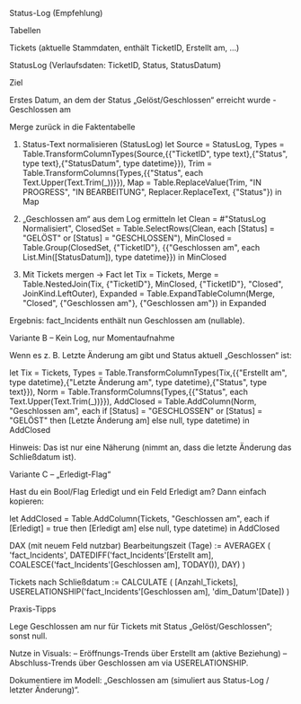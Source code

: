 Status-Log (Empfehlung)

Tabellen

Tickets (aktuelle Stammdaten, enthält TicketID, Erstellt am, …)

StatusLog (Verlaufsdaten: TicketID, Status, StatusDatum)

Ziel

Erstes Datum, an dem der Status „Gelöst/Geschlossen“ erreicht wurde - Geschlossen am

Merge zurück in die Faktentabelle

1) Status-Text normalisieren (StatusLog)
let
  Source = StatusLog,
  Types  = Table.TransformColumnTypes(Source,{{"TicketID", type text},{"Status", type text},{"StatusDatum", type datetime}}),
  Trim   = Table.TransformColumns(Types,{{"Status", each Text.Upper(Text.Trim(_))}}),
  Map    = Table.ReplaceValue(Trim, "IN PROGRESS", "IN BEARBEITUNG", Replacer.ReplaceText, {"Status"})
in
  Map

2) „Geschlossen am“ aus dem Log ermitteln
let
  Clean       = #"StatusLog Normalisiert",
  ClosedSet   = Table.SelectRows(Clean, each [Status] = "GELÖST" or [Status] = "GESCHLOSSEN"),
  MinClosed   = Table.Group(ClosedSet, {"TicketID"}, {{"Geschlossen am", each List.Min([StatusDatum]), type datetime}})
in
  MinClosed

3) Mit Tickets mergen → Fact
let
  Tix        = Tickets,
  Merge      = Table.NestedJoin(Tix, {"TicketID"}, MinClosed, {"TicketID"}, "Closed", JoinKind.LeftOuter),
  Expanded   = Table.ExpandTableColumn(Merge, "Closed", {"Geschlossen am"}, {"Geschlossen am"})
in
  Expanded


Ergebnis: fact_Incidents enthält nun Geschlossen am (nullable).

Variante B – Kein Log, nur Momentaufnahme

Wenn es z. B. Letzte Änderung am gibt und Status aktuell „Geschlossen“ ist:

let
  Tix       = Tickets,
  Types     = Table.TransformColumnTypes(Tix,{{"Erstellt am", type datetime},{"Letzte Änderung am", type datetime},{"Status", type text}}),
  Norm      = Table.TransformColumns(Types,{{"Status", each Text.Upper(Text.Trim(_))}}),
  AddClosed = Table.AddColumn(Norm, "Geschlossen am", each if [Status] = "GESCHLOSSEN" or [Status] = "GELÖST" then [Letzte Änderung am] else null, type datetime)
in
  AddClosed


Hinweis: Das ist nur eine Näherung (nimmt an, dass die letzte Änderung das Schließdatum ist).

Variante C – „Erledigt-Flag“

Hast du ein Bool/Flag Erledigt und ein Feld Erledigt am? Dann einfach kopieren:

let
  AddClosed = Table.AddColumn(Tickets, "Geschlossen am", each if [Erledigt] = true then [Erledigt am] else null, type datetime)
in
  AddClosed

DAX (mit neuem Feld nutzbar)
Bearbeitungszeit (Tage) :=
AVERAGEX (
  'fact_Incidents',
  DATEDIFF('fact_Incidents'[Erstellt am], COALESCE('fact_Incidents'[Geschlossen am], TODAY()), DAY)
)

Tickets nach Schließdatum :=
CALCULATE ( [Anzahl_Tickets], USERELATIONSHIP('fact_Incidents'[Geschlossen am], 'dim_Datum'[Date]) )

Praxis-Tipps

Lege Geschlossen am nur für Tickets mit Status „Gelöst/Geschlossen“; sonst null.

Nutze in Visuals:
– Eröffnungs-Trends über Erstellt am (aktive Beziehung)
– Abschluss-Trends über Geschlossen am via USERELATIONSHIP.

Dokumentiere im Modell: „Geschlossen am (simuliert aus Status-Log / letzter Änderung)“.
